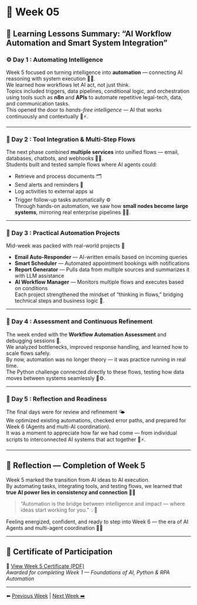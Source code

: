 # 📘 Week 05 

## 🧭 Learning Lessons Summary: “AI Workflow Automation and Smart System Integration”

### ⚙️ Day 1 : Automating Intelligence  
Week 5 focused on turning intelligence into **automation** — connecting AI reasoning with system execution 🤖🔄.  
We learned how workflows let AI act, not just think.  
Topics included triggers, data pipelines, conditional logic, and orchestration using tools such as **n8n** and **APIs** to automate repetitive legal-tech, data, and communication tasks.  
This opened the door to *hands-free intelligence* — AI that works continuously and contextually 💼⚡.

---

### 🧩 Day 2 : Tool Integration & Multi-Step Flows  
The next phase combined **multiple services** into unified flows — email, databases, chatbots, and webhooks 🧠🌐.  
Students built and tested sample flows where AI agents could:  
- Retrieve and process documents 🗂️  
- Send alerts and reminders 📩  
- Log activities to external apps 📊  
- Trigger follow-up tasks automatically ⚙️  
Through hands-on automation, we saw how **small nodes become large systems**, mirroring real enterprise pipelines 🔗💡.  

---

### 💬 Day 3 : Practical Automation Projects  
Mid-week was packed with real-world projects 🚀  
- **Email Auto-Responder** — AI-written emails based on incoming queries  
- **Smart Scheduler** — Automated appointment bookings with notifications  
- **Report Generator** — Pulls data from multiple sources and summarizes it with LLM assistance  
- **AI Workflow Manager** — Monitors multiple flows and executes based on conditions  
Each project strengthened the mindset of “thinking in flows,” bridging technical steps and business logic 🎯.  

---

### 📖 Day 4 : Assessment and Continuous Refinement  
The week ended with the **Workflow Automation Assessment** and debugging sessions 🧰.  
We analyzed bottlenecks, improved response handling, and learned how to scale flows safely.  
By now, automation was no longer theory — it was practice running in real time.  
The Python challenge connected directly to these flows, testing how data moves between systems seamlessly 🐍⚙️.  

---

### 🌿 Day 5  : Reflection and Readiness  
The final days were for review and refinement 🌤️  
We optimized existing automations, checked error paths, and prepared for Week 6 (Agents and multi-AI coordination).  
It was a moment to appreciate how far we had come — from individual scripts to interconnected AI systems that act together 🤝⚡.  

---

## 🌈 Reflection — Completion of Week 5  
Week 5 marked the transition from AI ideas to AI execution.  
By automating tasks, integrating tools, and testing flows, we learned that **true AI power lies in consistency and connection** 🔗✨  

> “Automation is the bridge between intelligence and impact — where ideas start working for you.” 💡🚀  

Feeling energized, confident, and ready to step into Week 6 — the era of AI Agents and multi-agent coordination 🤖🔥  

---

## 🏅 Certificate of Participation  

📄 [View Week 5 Certificate (PDF)](../Certificates/Week-05.pdf)  
*Awarded for completing Week 1 — Foundations of AI, Python & RPA Automation*  

---

⬅️ [Previous Week](../Week-04/README.md) | [Next Week ➡️](../Week-06/README.md)
